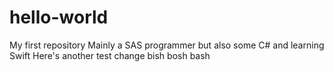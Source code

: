 # hello-world
My first repository
Mainly a SAS programmer but also some C# and learning Swift
Here's another test change
bish bosh bash
